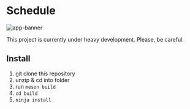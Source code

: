 # Schedule
 ![app-banner](https://user-images.githubusercontent.com/91388039/233837273-3a942cea-cdc4-48df-b595-cd2c6584d003.png)
 
This project is currently under heavy development.
Please, be careful.

## Install
1. git clone this repository
2. unzip & cd into folder
3. run ```meson build```
4. ```cd build```
5. ```ninja install```

